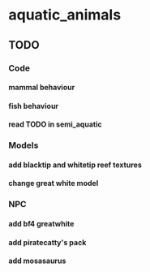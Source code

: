 # aquatic_animals

## TODO

### Code
#### mammal behaviour
#### fish behaviour
#### read TODO in semi_aquatic

### Models
#### add blacktip and whitetip reef textures
#### change great white model

### NPC
#### add bf4 greatwhite
#### add piratecatty's pack
#### add mosasaurus
